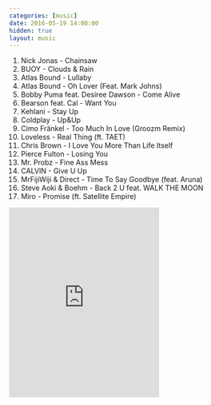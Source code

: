 ```yaml
---
categories: [music]
date: 2016-05-19 14:00:00
hidden: true
layout: music
---
```


1. Nick Jonas - Chainsaw
2. BUOY - Clouds & Rain
3. Atlas Bound - Lullaby
4. Atlas Bound - Oh Lover (Feat. Mark Johns)
5. Bobby Puma feat. Desiree Dawson - Come Alive
6. Bearson feat. Cal - Want You
7. Kehlani - Stay Up
8. Coldplay - Up&Up
9. Cimo Fränkel - Too Much In Love (Groozm Remix)
10. Loveless - Real Thing (ft. TAET)
11. Chris Brown - I Love You More Than Life Itself
12. Pierce Fulton - Losing You
13. Mr. Probz - Fine Ass Mess
14. CALVIN - Give U Up
15. MrFijiWiji & Direct - Time To Say Goodbye (feat. Aruna)
16. Steve Aoki & Boehm - Back 2 U feat. WALK THE MOON
17. Miro - Promise (ft. Satellite Empire)

<div class="center">
  <iframe src="https://embed.spotify.com/?uri=spotify%3Aalbum%3A0HOofIzmgO1zaHMsoU475w&theme=white" width="300" height="380" frameborder="0" allowtransparency="true"></iframe>
</div>